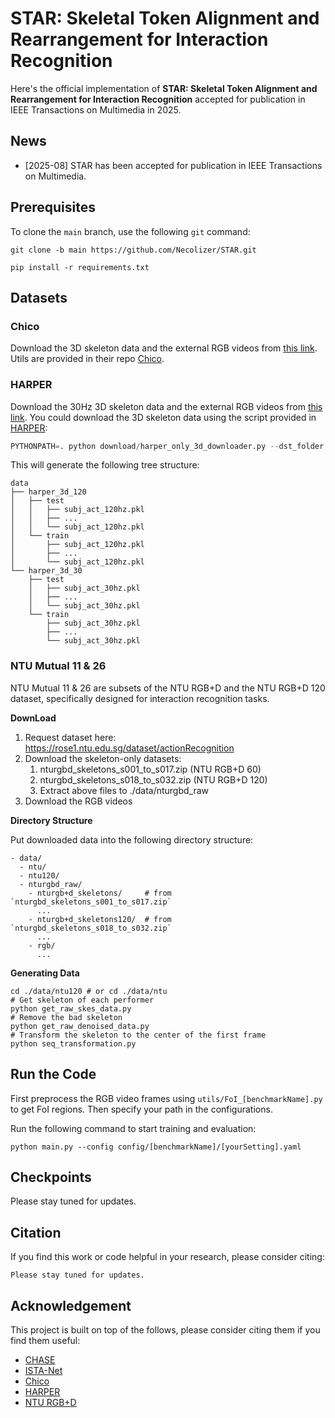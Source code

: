 # STAR: Skeletal Token Alignment and Rearrangement for Interaction Recognition

Here's the official implementation of **STAR: Skeletal Token Alignment and Rearrangement for Interaction Recognition** accepted for publication in IEEE Transactions on Multimedia in 2025.

## News
- [2025-08] STAR has been accepted for publication in IEEE Transactions on Multimedia.

## Prerequisites
To clone the `main` branch, use the following `git` command:
```shell
git clone -b main https://github.com/Necolizer/STAR.git
```

```shell
pip install -r requirements.txt 
```

## Datasets
### Chico
Download the 3D skeleton data and the external RGB videos from [this link](https://univr-my.sharepoint.com/:f:/g/personal/federico_cunico_univr_it/Eh3Mau4d7WpLpP06TsMimzABKD344Bmy3xFFk473QlPrhA?e=rwLhhV). Utils are provided in their repo [Chico](https://github.com/AlessioSam/CHICO-PoseForecasting).

### HARPER
Download the 30Hz 3D skeleton data and the external RGB videos from [this link](https://univr-my.sharepoint.com/:f:/g/personal/federico_cunico_univr_it/Esk9qR4fKyFBg05UdXK0YSYBY8JvLHpY2Bis2xyX1pcVWg). You could download the 3D skeleton data using the script provided in [HARPER](https://github.com/intelligolabs/HARPER):
```python
PYTHONPATH=. python download/harper_only_3d_downloader.py --dst_folder ./data
```

This will generate the following tree structure:
```
data
├── harper_3d_120
│   ├── test
│   │   ├── subj_act_120hz.pkl
│   │   ├── ...
│   │   └── subj_act_120hz.pkl
│   └── train
│       ├── subj_act_120hz.pkl
│       ├── ...
│       └── subj_act_120hz.pkl
└── harper_3d_30
    ├── test
    │   ├── subj_act_30hz.pkl
    │   ├── ...
    │   └── subj_act_30hz.pkl
    └── train
        ├── subj_act_30hz.pkl
        ├── ...
        └── subj_act_30hz.pkl
```

### NTU Mutual 11 & 26
NTU Mutual 11 & 26 are subsets of the NTU RGB+D and the NTU RGB+D 120 dataset, specifically designed for interaction recognition tasks.

**DownLoad**
1. Request dataset here: https://rose1.ntu.edu.sg/dataset/actionRecognition
2. Download the skeleton-only datasets:
    1. nturgbd_skeletons_s001_to_s017.zip (NTU RGB+D 60)
    2. nturgbd_skeletons_s018_to_s032.zip (NTU RGB+D 120)
    3. Extract above files to ./data/nturgbd_raw
3. Download the RGB videos

**Directory Structure**

Put downloaded data into the following directory structure:
```
- data/
  - ntu/
  - ntu120/
  - nturgbd_raw/
    - nturgb+d_skeletons/     # from `nturgbd_skeletons_s001_to_s017.zip`
      ...
    - nturgb+d_skeletons120/  # from `nturgbd_skeletons_s018_to_s032.zip`
      ...
    - rgb/
      ...
```

**Generating Data**
```shell
cd ./data/ntu120 # or cd ./data/ntu
# Get skeleton of each performer
python get_raw_skes_data.py
# Remove the bad skeleton 
python get_raw_denoised_data.py
# Transform the skeleton to the center of the first frame
python seq_transformation.py
```

## Run the Code

First preprocess the RGB video frames using `utils/FoI_[benchmarkName].py` to get FoI regions. Then specify your path in the configurations.

Run the following command to start training and evaluation:
```shell
python main.py --config config/[benchmarkName]/[yourSetting].yaml
```

## Checkpoints
Please stay tuned for updates.

## Citation

If you find this work or code helpful in your research, please consider citing:
```
Please stay tuned for updates.
```

## Acknowledgement
This project is built on top of the follows, please consider citing them if you find them useful:
- [CHASE](https://github.com/Necolizer/CHASE)
- [ISTA-Net](https://github.com/Necolizer/ISTA-Net)
- [Chico](https://github.com/AlessioSam/CHICO-PoseForecasting)
- [HARPER](https://github.com/intelligolabs/HARPER)
- [NTU RGB+D](https://rose1.ntu.edu.sg/dataset/actionRecognition)